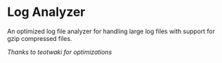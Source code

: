 Log Analyzer
=====
An optimized log file analyzer for handling large log files with support for gzip compressed files.

_Thanks to teotwaki for optimizations_
